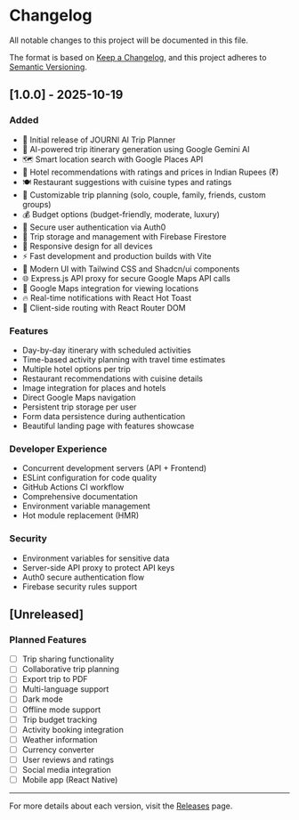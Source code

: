 # Changelog

All notable changes to this project will be documented in this file.

The format is based on [Keep a Changelog](https://keepachangelog.com/en/1.0.0/),
and this project adheres to [Semantic Versioning](https://semver.org/spec/v2.0.0.html).

## [1.0.0] - 2025-10-19

### Added

- 🚀 Initial release of JOURNI AI Trip Planner
- 🤖 AI-powered trip itinerary generation using Google Gemini AI
- 🗺️ Smart location search with Google Places API
- 🏨 Hotel recommendations with ratings and prices in Indian Rupees (₹)
- 🍽️ Restaurant suggestions with cuisine types and ratings
- 🎯 Customizable trip planning (solo, couple, family, friends, custom groups)
- 💰 Budget options (budget-friendly, moderate, luxury)
- 🔐 Secure user authentication via Auth0
- 💾 Trip storage and management with Firebase Firestore
- 📱 Responsive design for all devices
- ⚡ Fast development and production builds with Vite
- 🎨 Modern UI with Tailwind CSS and Shadcn/ui components
- 🌐 Express.js API proxy for secure Google Maps API calls
- 📍 Google Maps integration for viewing locations
- 🔥 Real-time notifications with React Hot Toast
- 🧭 Client-side routing with React Router DOM

### Features

- Day-by-day itinerary with scheduled activities
- Time-based activity planning with travel time estimates
- Multiple hotel options per trip
- Restaurant recommendations with cuisine details
- Image integration for places and hotels
- Direct Google Maps navigation
- Persistent trip storage per user
- Form data persistence during authentication
- Beautiful landing page with features showcase

### Developer Experience

- Concurrent development servers (API + Frontend)
- ESLint configuration for code quality
- GitHub Actions CI workflow
- Comprehensive documentation
- Environment variable management
- Hot module replacement (HMR)

### Security

- Environment variables for sensitive data
- Server-side API proxy to protect API keys
- Auth0 secure authentication flow
- Firebase security rules support

## [Unreleased]

### Planned Features

- [ ] Trip sharing functionality
- [ ] Collaborative trip planning
- [ ] Export trip to PDF
- [ ] Multi-language support
- [ ] Dark mode
- [ ] Offline mode support
- [ ] Trip budget tracking
- [ ] Activity booking integration
- [ ] Weather information
- [ ] Currency converter
- [ ] User reviews and ratings
- [ ] Social media integration
- [ ] Mobile app (React Native)

---

For more details about each version, visit the [Releases](https://github.com/WillyEverGreen/JOURNI-AI-AI-Trip-Planner-/releases) page.
